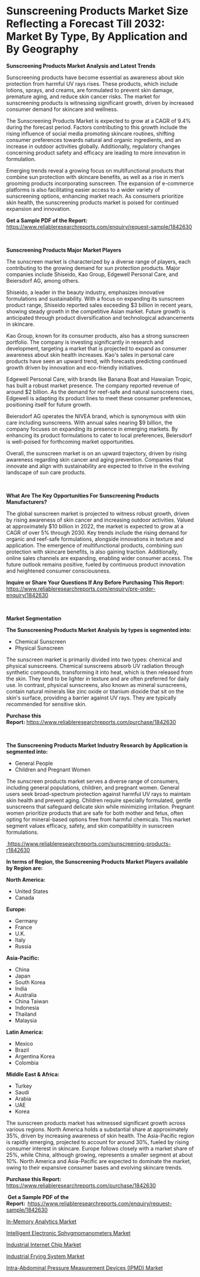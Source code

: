 <p><h1>Sunscreening Products Market Size Reflecting a Forecast Till 2032: Market By Type, By Application and By Geography</h1></p><p><strong>Sunscreening Products Market Analysis and Latest Trends</strong></p>
<p><p>Sunscreening products have become essential as awareness about skin protection from harmful UV rays rises. These products, which include lotions, sprays, and creams, are formulated to prevent skin damage, premature aging, and reduce skin cancer risks. The market for sunscreening products is witnessing significant growth, driven by increased consumer demand for skincare and wellness. </p><p>The Sunscreening Products Market is expected to grow at a CAGR of 9.4% during the forecast period. Factors contributing to this growth include the rising influence of social media promoting skincare routines, shifting consumer preferences towards natural and organic ingredients, and an increase in outdoor activities globally. Additionally, regulatory changes concerning product safety and efficacy are leading to more innovation in formulation. </p><p>Emerging trends reveal a growing focus on multifunctional products that combine sun protection with skincare benefits, as well as a rise in men’s grooming products incorporating sunscreen. The expansion of e-commerce platforms is also facilitating easier access to a wider variety of sunscreening options, enhancing market reach. As consumers prioritize skin health, the sunscreening products market is poised for continued expansion and innovation.</p></p>
<p><strong>Get a Sample PDF of the Report:&nbsp;</strong> <a href="https://www.reliableresearchreports.com/enquiry/request-sample/1842630?utm_campaign=24&utm_medium=2&utm_source=Github&utm_content=ia&utm_term=26032025&utm_id=sunscreening-products">https://www.reliableresearchreports.com/enquiry/request-sample/1842630</a></p>
<p>&nbsp;</p>
<p><strong>Sunscreening Products Major Market Players</strong></p>
<p><p>The sunscreen market is characterized by a diverse range of players, each contributing to the growing demand for sun protection products. Major companies include Shiseido, Kao Group, Edgewell Personal Care, and Beiersdorf AG, among others.</p><p>Shiseido, a leader in the beauty industry, emphasizes innovative formulations and sustainability. With a focus on expanding its sunscreen product range, Shiseido reported sales exceeding $3 billion in recent years, showing steady growth in the competitive Asian market. Future growth is anticipated through product diversification and technological advancements in skincare.</p><p>Kao Group, known for its consumer products, also has a strong sunscreen portfolio. The company is investing significantly in research and development, targeting a market that is projected to expand as consumer awareness about skin health increases. Kao's sales in personal care products have seen an upward trend, with forecasts predicting continued growth driven by innovation and eco-friendly initiatives.</p><p>Edgewell Personal Care, with brands like Banana Boat and Hawaiian Tropic, has built a robust market presence. The company reported revenue of around $2 billion. As the demand for reef-safe and natural sunscreens rises, Edgewell is adapting its product lines to meet these consumer preferences, positioning itself for future growth.</p><p>Beiersdorf AG operates the NIVEA brand, which is synonymous with skin care including sunscreens. With annual sales nearing $9 billion, the company focuses on expanding its presence in emerging markets. By enhancing its product formulations to cater to local preferences, Beiersdorf is well-poised for forthcoming market opportunities.</p><p>Overall, the sunscreen market is on an upward trajectory, driven by rising awareness regarding skin cancer and aging prevention. Companies that innovate and align with sustainability are expected to thrive in the evolving landscape of sun care products.</p></p>
<p>&nbsp;</p>
<p><strong>What Are The Key Opportunities For Sunscreening Products Manufacturers?</strong></p>
<p><p>The global sunscreen market is projected to witness robust growth, driven by rising awareness of skin cancer and increasing outdoor activities. Valued at approximately $10 billion in 2022, the market is expected to grow at a CAGR of over 5% through 2030. Key trends include the rising demand for organic and reef-safe formulations, alongside innovations in texture and application. The emergence of multifunctional products, combining sun protection with skincare benefits, is also gaining traction. Additionally, online sales channels are expanding, enabling wider consumer access. The future outlook remains positive, fueled by continuous product innovation and heightened consumer consciousness.</p></p>
<p><strong>Inquire or Share Your Questions If Any Before Purchasing This Report:</strong> <a href="https://www.reliableresearchreports.com/enquiry/pre-order-enquiry/1842630?utm_campaign=24&utm_medium=2&utm_source=Github&utm_content=ia&utm_term=26032025&utm_id=sunscreening-products">https://www.reliableresearchreports.com/enquiry/pre-order-enquiry/1842630</a></p>
<p>&nbsp;</p>
<p><strong>Market Segmentation</strong></p>
<p><strong>The Sunscreening Products Market Analysis by types is segmented into:</strong></p>
<p><ul><li>Chemical Sunscreen</li><li>Physical Sunscreen</li></ul></p>
<p><p>The sunscreen market is primarily divided into two types: chemical and physical sunscreens. Chemical sunscreens absorb UV radiation through synthetic compounds, transforming it into heat, which is then released from the skin. They tend to be lighter in texture and are often preferred for daily use. In contrast, physical sunscreens, also known as mineral sunscreens, contain natural minerals like zinc oxide or titanium dioxide that sit on the skin's surface, providing a barrier against UV rays. They are typically recommended for sensitive skin.</p></p>
<p><strong>Purchase this Report:&nbsp;</strong><a href="https://www.reliableresearchreports.com/purchase/1842630?utm_campaign=24&utm_medium=2&utm_source=Github&utm_content=ia&utm_term=26032025&utm_id=sunscreening-products">https://www.reliableresearchreports.com/purchase/1842630</a></p>
<p>&nbsp;</p>
<p><strong>The Sunscreening Products Market Industry Research by Application is segmented into:</strong></p>
<p><ul><li>General People</li><li>Children and Pregnant Women</li></ul></p>
<p><p>The sunscreen products market serves a diverse range of consumers, including general populations, children, and pregnant women. General users seek broad-spectrum protection against harmful UV rays to maintain skin health and prevent aging. Children require specially formulated, gentle sunscreens that safeguard delicate skin while minimizing irritation. Pregnant women prioritize products that are safe for both mother and fetus, often opting for mineral-based options free from harmful chemicals. This market segment values efficacy, safety, and skin compatibility in sunscreen formulations.</p></p>
<p><a href="https://www.reliableresearchreports.com/sunscreening-products-r1842630?utm_campaign=24&utm_medium=2&utm_source=Github&utm_content=ia&utm_term=26032025&utm_id=sunscreening-products">&nbsp;https://www.reliableresearchreports.com/sunscreening-products-r1842630</a></p>
<p><strong>In terms of Region, the Sunscreening Products Market Players available by Region are:</strong></p>
<p>
    <p> <strong> North America: </strong>
        <ul>
            <li>United States</li>
            <li>Canada</li>
        </ul>
        </p> 
    <p> <strong> Europe: </strong>
        <ul>
            <li>Germany</li>
            <li>France</li>
            <li>U.K.</li>
            <li>Italy</li>
            <li>Russia</li>
        </ul>
        </p> 
    <p> <strong> Asia-Pacific: </strong>
        <ul>
            <li>China</li>
            <li>Japan</li>
            <li>South Korea</li>
            <li>India</li>
            <li>Australia</li>
            <li>China Taiwan</li>
            <li>Indonesia</li>
            <li>Thailand</li>
            <li>Malaysia</li>
        </ul>
        </p> 
    <p> <strong> Latin America: </strong>
        <ul>
            <li>Mexico</li>
            <li>Brazil</li>
            <li>Argentina Korea</li>
            <li>Colombia</li>
        </ul>
        </p> 
    <p> <strong> Middle East & Africa: </strong>
        <ul>
            <li>Turkey</li>
            <li>Saudi</li>
            <li>Arabia</li>
            <li>UAE</li>
            <li>Korea</li>
        </ul>
    </p>
    </p>
<p><p>The sunscreen products market has witnessed significant growth across various regions. North America holds a substantial share at approximately 35%, driven by increasing awareness of skin health. The Asia-Pacific region is rapidly emerging, projected to account for around 30%, fueled by rising consumer interest in skincare. Europe follows closely with a market share of 25%, while China, although growing, represents a smaller segment at about 10%. North America and Asia-Pacific are expected to dominate the market, owing to their expansive consumer bases and evolving skincare trends.</p></p>
<p><strong>Purchase this Report: </strong><a href="https://www.reliableresearchreports.com/purchase/1842630?utm_campaign=24&utm_medium=2&utm_source=Github&utm_content=ia&utm_term=26032025&utm_id=sunscreening-products">https://www.reliableresearchreports.com/purchase/1842630</a></p>
<p>&nbsp;<strong>Get a Sample PDF of the Report:&nbsp;&nbsp;</strong><a href="https://www.reliableresearchreports.com/enquiry/request-sample/1842630?utm_campaign=24&utm_medium=2&utm_source=Github&utm_content=ia&utm_term=26032025&utm_id=sunscreening-products">https://www.reliableresearchreports.com/enquiry/request-sample/1842630</a></p>
<p><strong></strong></p>
<p><p><a href="https://github.com/oeungcolesh0/Market-Research-Report-List-1/blob/main/in-memory-analytics-market.md?utm_campaign=24&utm_medium=2&utm_source=Github&utm_content=ia&utm_term=26032025&utm_id=sunscreening-products">In-Memory Analytics Market</a></p><p><a href="https://github.com/amagloeaad54/Market-Research-Report-List-1/blob/main/intelligent-electronic-sphygmomanometers-market.md?utm_campaign=24&utm_medium=2&utm_source=Github&utm_content=ia&utm_term=26032025&utm_id=sunscreening-products">Intelligent Electronic Sphygmomanometers Market</a></p><p><a href="https://github.com/ximensbisade/Market-Research-Report-List-1/blob/main/industrial-internet-chip-market.md?utm_campaign=24&utm_medium=2&utm_source=Github&utm_content=ia&utm_term=26032025&utm_id=sunscreening-products">Industrial Internet Chip Market</a></p><p><a href="https://github.com/neiridionna/Market-Research-Report-List-1/blob/main/industrial-frying-system-market.md?utm_campaign=24&utm_medium=2&utm_source=Github&utm_content=ia&utm_term=26032025&utm_id=sunscreening-products">Industrial Frying System Market</a></p><p><a href="https://github.com/porstgowinjq/Market-Research-Report-List-1/blob/main/intra-abdominal-pressure-measurement-devices-ipmd-market.md?utm_campaign=24&utm_medium=2&utm_source=Github&utm_content=ia&utm_term=26032025&utm_id=sunscreening-products">Intra-Abdominal Pressure Measurement Devices (IPMD) Market</a></p></p>